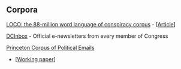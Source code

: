 ## Corpora

[LOCO: the 88-million word language of conspiracy
corpus](https://osf.io/snpcg/) -
\[[Article](https://link.springer.com/article/10.3758/s13428-021-01698-z)\]

[DCInbox](https://www.dcinbox.com/about/) - Official e-newsletters from
every member of Congress

[Princeton Corpus of Political Emails](https://electionemails2020.org/)
- \[[Working
paper](https://electionemails2020.org/assets/manipulative-political-emails-working-paper.pdf)\]
